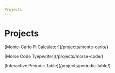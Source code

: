 ```yaml
---
Projects
---
```


# Projects
<span style="text-align:center:font-size:1.5em">
<p>
[Monte-Carlo Pi Calculator](/projects/monte-carlo/)
<p>
</p>
[Morse Code Tyepwriter](/projects/morse-code/)
<p>
</p>
[Interactive Periodic Table](/projects/periodic-table/)
</p>
</span>
